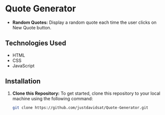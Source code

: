 # Quote Generator
- **Random Quotes:** Display a random quote each time the user clicks on New Quote button.

## Technologies Used

- HTML
- CSS
- JavaScript

## Installation

1. **Clone this Repository:** To get started, clone this repository to your local machine using the following command:

   ```bash
   git clone https://github.com/justdavidsat/Quote-Generator.git
